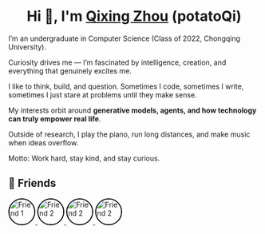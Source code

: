 <h1 align="center">Hi 👋, I'm <a href="https://error666.top">Qixing Zhou</a> (potatoQi)</h1>

I’m an undergraduate in Computer Science (Class of 2022, Chongqing University).

Curiosity drives me — I’m fascinated by intelligence, creation, and everything that genuinely excites me.

I like to think, build, and question.
Sometimes I code, sometimes I write, sometimes I just stare at problems until they make sense.

My interests orbit around **generative models, agents, and how technology can truly empower real life**.

Outside of research, I play the piano, run long distances, and make music when ideas overflow.

Motto: Work hard, stay kind, and stay curious.

## 👥 Friends
<div align="left">
  <a href="https://github.com/HugoPhi" target="_blank">
    <img src="https://github.com/HugoPhi.png" width="50" height="50" alt="Friend 1" style="border-radius: 50%; display: inline-block; border: 2px solid black;" />
  </a>
  <a href="https://github.com/MonrenZheng" target="_blank">
    <img src="https://github.com/MonrenZheng.png" width="50" height="50" alt="Friend 2" style="border-radius: 50%; display: inline-block; border: 2px solid black;" />
  </a>
  <a href="https://github.com/knightnemo" target="_blank">
    <img src="https://github.com/knightnemo.png" width="50" height="50" alt="Friend 2" style="border-radius: 50%; display: inline-block; border: 2px solid black;" />
  </a>
  <a href="https://github.com/bamChil" target="_blank">
    <img src="https://github.com/bamChil.png" width="50" height="50" alt="Friend 2" style="border-radius: 50%; display: inline-block; border: 2px solid black;" />
  </a>
  <!-- 继续添加其他朋友 -->
</div>
